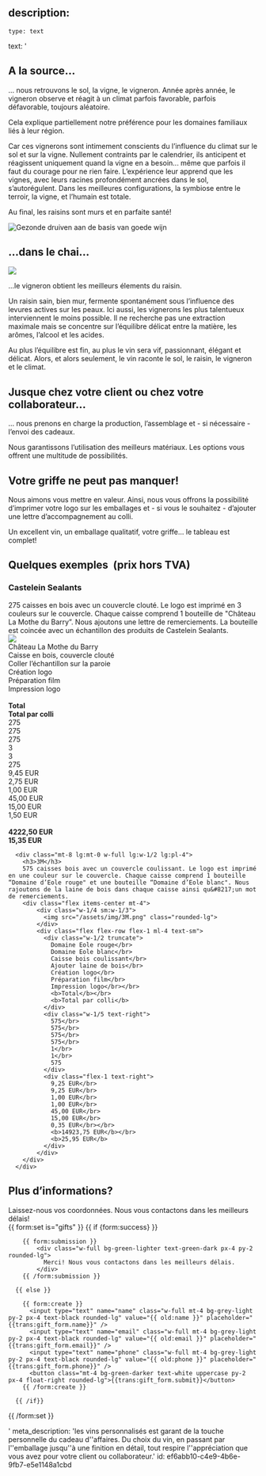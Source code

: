description:
  -
    type: text
text: '<div class="h-48"></div>
  <h2 class="text-red-darker">A la source...</h2>
  <div class="text-lg leading-normal mt-6">
    <p>... nous retrouvons le sol, la vigne, le vigneron. Année après année, le vigneron observe et réagit à un climat parfois favorable, parfois défavorable, toujours aléatoire.</p><p>
    Cela explique partiellement notre préférence pour les domaines familiaux liés à leur région.</p>
    <div class="flex items-start">
      <div>
        <p>Car ces vignerons sont intimement conscients du l&#8217;influence du climat sur le sol et sur la vigne. Nullement contraints par le calendrier, ils anticipent et réagissent uniquement quand la vigne en a besoin... même que parfois il faut du courage pour ne rien faire. L&#8217;expérience leur apprend que les vignes, avec leurs racines profondément ancrées dans le sol, s&#8217;autorégulent. Dans les meilleures configurations, la symbiose entre le terroir, la vigne, et l&#8217;humain est totale.</p><p>
        Au final, les raisins sont murs et en parfaite santé!</p>
      </div>
      <div class="relative inline float-right ml-6 hidden md:block md:-mt-4 lg:-mt-8 xl:-mt-12">
        <img src="/assets/img/grape.png" alt="Gezonde druiven aan de basis van goede wijn" class="md:max-w-sm">
      </div>
    </div>
  </div>

  <h2 class="text-red-darker mt-16">...dans le chai...</h2>
  <div class="flex items-end mt-6">
    <div class="float-left -ml-8 -mb-2 hidden md:block">
      <img src="/assets/img/premiere-vendange.png" class="md:max-w-xs">
    </div>
    <div class="text-lg leading-normal">
      <p>...le vigneron obtient les meilleurs élements du raisin.</p><p>
      Un raisin sain, bien mur, fermente spontanément sous l&#8217;influence des levures actives sur les peaux. Ici aussi, les vignerons les plus talentueux interviennent le moins possible. Il ne recherche pas une extraction maximale mais se concentre sur l&#8217;équilibre délicat entre la matière, les arômes, l&#8217;alcool et les acides.</p><p>
      Au plus l&#8217;équilibre est fin, au plus le vin sera vif, passionnant, élégant et délicat. Alors, et alors seulement, le vin raconte le sol, le raisin, le vigneron et le climat.</p>
    </div>
  </div>

  <div class="text-right">
      <h2 class="text-red-darker mt-8">Jusque chez votre client ou chez votre collaborateur...</h2>
      <div class="mt-4 text-lg leading-normal">
          … nous prenons en charge la production, l&#8217;assemblage et - si nécessaire - l&#8217;envoi des cadeaux.</p><p>
          Nous garantissons l&#8217;utilisation des meilleurs matériaux. Les options vous offrent une multitude de possibilités.
      </div>
  </div>
  
  <h2 class="text-red-darker mt-8">Votre griffe ne peut pas manquer!</h2>
  <div class="mt-4 text-lg leading-normal">
    <p>Nous aimons vous mettre en valeur. Ainsi, nous vous offrons la possibilité d&#8217;imprimer votre logo sur les emballages et - si vous le souhaitez - d&#8217;ajouter une lettre d&#8217;accompagnement au colli.</p><p>
    Un excellent vin, un emballage qualitatif, votre griffe... le tableau est complet!</p>
  </div>

  <h2 class="text-red-darker mt-8">Quelques exemples
    <span class="text-xs text-black">&nbsp;(prix hors TVA)</span>
  </h2>
  <div class="flex flex-col lg:flex-row mt-4">
      <div class="w-full lg:w-1/2 lg:pr-4">
        <h3>Castelein Sealants</h3>
        275 caisses en bois avec un couvercle clouté. Le logo est imprimé en 3 couleurs sur le couvercle. Chaque caisse comprend 1 bouteille de "Château La Mothe du Barry”. Nous ajoutons une lettre de remerciements. La bouteille est coincée avec un échantillon des produits de Castelein Sealants.
        <div class="flex items-center mt-4">
            <div class="w-1/4 sm:w-1/3">
              <img src="/assets/img/castelein.png" class="rounded-lg">
            </div>
            <div class="flex flex-row flex-1 ml-4 text-sm">
              <div class="w-1/2 truncate">
                Château La Mothe du Barry</br>
                Caisse en bois, couvercle clouté</br>
                Coller l&#8217;échantillon sur la paroie</br>
                Création logo</br>
                Préparation film</br>
                Impression logo</br><br>
                <b>Total</b></br>
                <b>Total par colli</b>
              </div>
              <div class="w-1/5 text-right">
                275</br>
                275</br>
                275</br>
                3</br>
                3</br>
                275
              </div>
              <div class="flex-1 text-right">
                9,45 EUR</br>
                2,75 EUR</br>
                1,00 EUR</br>
                45,00 EUR</br>
                15,00 EUR</br>
                1,50 EUR</br></br>
                <b>4222,50 EUR</b></br>
                <b>15,35 EUR</b>
              </div>
            </div>
        </div>
      </div>

      <div class="mt-8 lg:mt-0 w-full lg:w-1/2 lg:pl-4">
        <h3>3M</h3>
        575 caisses bois avec un couvercle coulissant. Le logo est imprimé en une couleur sur le couvercle. Chaque caisse comprend 1 bouteille “Domaine d’Eole rouge" et une bouteille “Domaine d’Eole blanc". Nous rajoutons de la laine de bois dans chaque caisse ainsi qu&#8217;un mot de remerciements.
        <div class="flex items-center mt-4">
            <div class="w-1/4 sm:w-1/3">
              <img src="/assets/img/3M.png" class="rounded-lg">
            </div>
            <div class="flex flex-row flex-1 ml-4 text-sm">
              <div class="w-1/2 truncate">
                Domaine Eole rouge</br>
                Domaine Eole blanc</br>
                Caisse bois coulissant</br>
                Ajouter laine de bois</br>
                Création logo</br>
                Préparation film</br>
                Impression logo</br></br>
                <b>Total</b></br>
                <b>Total par colli</b>
              </div>
              <div class="w-1/5 text-right">
                575</br>
                575</br>
                575</br>
                575</br>
                1</br>
                1</br>
                575
              </div>
              <div class="flex-1 text-right">
                9,25 EUR</br>
                9,25 EUR</br>
                1,00 EUR</br>
                1,00 EUR</br>
                45,00 EUR</br>
                15,00 EUR</br>
                0,35 EUR</br></br>
                <b>14923,75 EUR</b></br>
                <b>25,95 EUR</b>
              </div>
            </div>
        </div>
      </div>
  </div>

  <h2 class="text-red-darker mt-8">Plus d&#8217;informations?</h2>
  <div class="mt-4 text-lg leading-normal">
    Laissez-nous vos coordonnées. Nous vous contactons dans les meilleurs délais!
  </div>
  <div class="mt-8 w-full md:w-2/5 mb-16">
  {{ form:set is="gifts" }}
      {{ if {form:success} }}

        {{ form:submission }}
            <div class="w-full bg-green-lighter text-green-dark px-4 py-2 rounded-lg">
              Merci! Nous vous contactons dans les meilleurs délais.
            </div>
        {{ /form:submission }}

      {{ else }}

        {{ form:create }}
          <input type="text" name="name" class="w-full mt-4 bg-grey-light py-2 px-4 text-black rounded-lg" value="{{ old:name }}" placeholder="{{trans:gift_form.name}}" />
          <input type="text" name="email" class="w-full mt-4 bg-grey-light py-2 px-4 text-black rounded-lg" value="{{ old:email }}" placeholder="{{trans:gift_form.email}}" />
          <input type="text" name="phone" class="w-full mt-4 bg-grey-light py-2 px-4 text-black rounded-lg" value="{{ old:phone }}" placeholder="{{trans:gift_form.phone}}" />
          <button class="mt-4 bg-green-darker text-white uppercase py-2 px-4 float-right rounded-lg">{{trans:gift_form.submit}}</button>
        {{ /form:create }}

      {{ /if}}
  {{ /form:set }}</div><div class="h-16"></div>

  '
meta_description: 'les vins personnalisés est garant de la touche personnelle du cadeau d''affaires. Du choix du vin, en passant par l''emballage jusqu''à une finition en détail, tout respire l''appréciation que vous avez pour votre client ou collaborateur.'
id: ef6abb10-c4e9-4b6e-9fb7-e5e1148a1cbd

